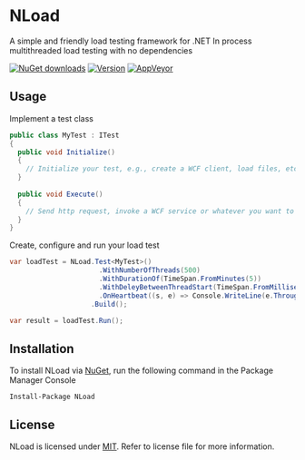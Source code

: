 # NLoad
A simple and friendly load testing framework for .NET
In process multithreaded load testing with no dependencies

[![NuGet downloads](https://img.shields.io/nuget/dt/NLoad.svg)](https://www.nuget.org/packages/NLoad)
[![Version](https://img.shields.io/nuget/v/NLoad.svg)](https://www.nuget.org/packages/NLoad) 
[![AppVeyor](https://img.shields.io/appveyor/ci/AlonAmsalem/nload/master.svg)](https://ci.appveyor.com/project/AlonAmsalem/nload/branch/master)

## Usage
Implement a test class
```csharp
public class MyTest : ITest
{
  public void Initialize()
  {
    // Initialize your test, e.g., create a WCF client, load files, etc.
  }
  
  public void Execute()
  {
    // Send http request, invoke a WCF service or whatever you want to load test.
  }
}
```
Create, configure and run your load test
```csharp
var loadTest = NLoad.Test<MyTest>()
                      .WithNumberOfThreads(500)
                      .WithDurationOf(TimeSpan.FromMinutes(5))
                      .WithDeleyBetweenThreadStart(TimeSpan.FromMilliseconds(100))
                      .OnHeartbeat((s, e) => Console.WriteLine(e.Throughput))
                    .Build();

var result = loadTest.Run();
```

## Installation
To install NLoad via [NuGet](http://www.nuget.org/packages/NLoad), run the following command in the Package Manager Console
```
Install-Package NLoad
```

## License
NLoad is licensed under [MIT](http://www.opensource.org/licenses/mit-license.php "Read more about the MIT license form"). Refer to license file for more information.
